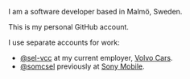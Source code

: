 I am a software developer based in Malmö, Sweden.

This is my personal GitHub account.

I use separate accounts for work:

* [@sel-vcc](https://github.com/sel-vcc) at my current employer, [Volvo Cars](https://github.com/volvo-cars).
* [@somcsel](https://github.com/somcsel) previously at [Sony Mobile](https://github.com/SonyMobile).
